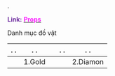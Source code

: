 .

<span style="font-weight:bold; color:rgb(112, 48, 160)">Link:</span>  [<span style="font-weight:bold; color:rgb(251, 31, 255)">Props</span>](file:///D:%5CPROJECTS%5CChicken%5C1.Project%20Setup%5C3.Props%20Design)

Danh mục đồ vật

| .                              . | .                              . |     | .                              . | .                              . |
| :------------------------------: | :------------------------------: | --- | -------------------------------- | -------------------------------- |
|                                  |              1.Gold              |     |                                  | 2.Diamon                         |
